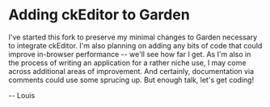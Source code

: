# Adding ckEditor to Garden #

I've started this fork to preserve my minimal changes to Garden necessary to integrate ckEditor. I'm also planning on adding any bits of code that could improve in-browser performance -- we'll see how far I get. As I'm also in the process of writing an application for a rather niche use, I may come across additional areas of improvement. And certainly, documentation via comments could use some sprucing up. But enough talk, let's get coding!

-- Louis